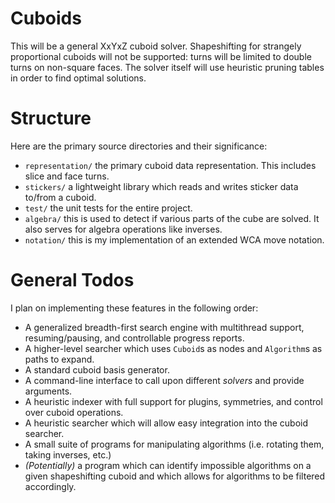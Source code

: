 Cuboids
=======

This will be a general XxYxZ cuboid solver. Shapeshifting for strangely proportional cuboids will not be supported: turns will be limited to double turns on non-square faces. The solver itself will use heuristic pruning tables in order to find optimal solutions.

Structure
=========

Here are the primary source directories and their significance:

 * `representation/` the primary cuboid data representation. This includes slice and face turns.
 * `stickers/` a lightweight library which reads and writes sticker data to/from a cuboid.
 * `test/` the unit tests for the entire project.
 * `algebra/` this is used to detect if various parts of the cube are solved. It also serves for algebra operations like inverses.
 * `notation/` this is my implementation of an extended WCA move notation.

General Todos
=============

I plan on implementing these features in the following order:

 * A generalized breadth-first search engine with multithread support, resuming/pausing, and controllable progress reports.
 * A higher-level searcher which uses `Cuboid`s as nodes and `Algorithm`s as paths to expand.
 * A standard cuboid basis generator.
 * A command-line interface to call upon different *solvers* and provide arguments.
 * A heuristic indexer with full support for plugins, symmetries, and control over cuboid operations.
 * A heuristic searcher which will allow easy integration into the cuboid searcher.
 * A small suite of programs for manipulating algorithms (i.e. rotating them, taking inverses, etc.)
 * *(Potentially)* a program which can identify impossible algorithms on a given shapeshifting cuboid and which allows for algorithms to be filtered accordingly.
